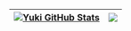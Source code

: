 | <a href="https://github.com/anuraghazra/github-readme-stats"><img align="center" src="https://github-readme-stats-oktrn4plc-shelbyhell.vercel.app/api?username=YukiSCX&count_private=true&show_icons=true&include_all_commits=true&theme=synthwave&hide_border=true&layout=compact" alt="Yuki GitHub Stats" /></a> | <a href="https://github.com/anuraghazra/github-readme-stats"><img align="center" src="https://github-readme-stats-oktrn4plc-shelbyhell.vercel.app/api/top-langs/?username=anuraghazra&layout=compact&hide_border=true&theme=synthwave" /></a> |
| ------------- | ------------- |
